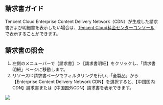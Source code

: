 ## 請求書ガイド
Tencent Cloud Enterprise Content Delivery Network（CDN）が生成した請求書および明細書を表示したい場合は、[Tencent Cloud料金センターコンソール](https://console.cloud.tencent.com/expense/bill/overview) で表示することができます。


## 請求書の照会
1. 左側のメニューバーで【請求書】＞【請求書明細】をクリックし、「請求書明細」ページに移動します。
2. リソースID請求書ページでフィルタリングを行い、「全製品」から【Enterprise Content Delivery Network CDN】を選択すると、【中国国内CDN】請求書または【中国国外CDN】請求書を表示できます。
	
![](https://main.qcloudimg.com/raw/1ec635a98593544b9d027cf704f91a6d.png)





